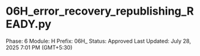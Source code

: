 # 06H_error_recovery_republishing_READY.py

Phase: 6
Module: H
Prefix: 06H_
Status: Approved
Last Updated: July 28, 2025 7:01 PM (GMT+5:30)
